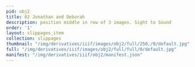 ```yaml
---
pid: obj2
title: 02 Jonathan and Deborah
description: position middle in row of 3 images. Sight to Sound
order: '1'
layout: slippages_item
collection: slippages
thumbnail: "/img/derivatives/iiif/images/obj2/full/250,/0/default.jpg"
full: "/img/derivatives/iiif/images/obj2/full/full/0/default.jpg"
manifest: "/img/derivatives/iiif/obj2/manifest.json"
---
```

